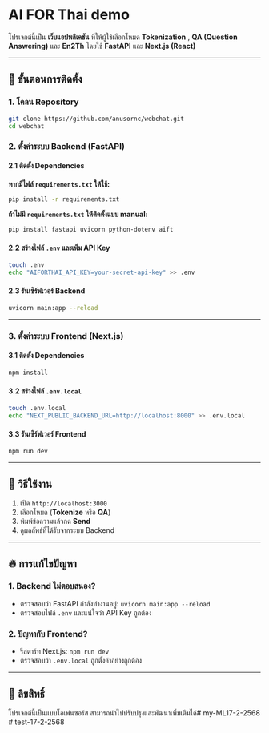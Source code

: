 # AI FOR Thai demo

โปรเจกต์นี้เป็น **เว็บแอปพลิเคชัน** ที่ให้ผู้ใช้เลือกโหมด **Tokenization** , **QA (Question Answering)** และ **En2Th** โดยใช้ **FastAPI** และ **Next.js (React)**

---

## 🚀 **ขั้นตอนการติดตั้ง**

### **1. โคลน Repository**

```sh
git clone https://github.com/anusornc/webchat.git
cd webchat
```

### **2. ตั้งค่าระบบ Backend (FastAPI)**

#### **2.1 ติดตั้ง Dependencies**

**หากมีไฟล์ `requirements.txt` ให้ใช้:**
```sh
pip install -r requirements.txt
```

**ถ้าไม่มี `requirements.txt` ให้ติดตั้งแบบ manual:**
```sh
pip install fastapi uvicorn python-dotenv aift
```

#### **2.2 สร้างไฟล์ `.env` และเพิ่ม API Key**
```sh
touch .env
echo "AIFORTHAI_API_KEY=your-secret-api-key" >> .env
```

#### **2.3 รันเซิร์ฟเวอร์ Backend**

```sh
uvicorn main:app --reload
```

---

### **3. ตั้งค่าระบบ Frontend (Next.js)**

#### **3.1 ติดตั้ง Dependencies**

```sh
npm install
```

#### **3.2 สร้างไฟล์ `.env.local`**
```sh
touch .env.local
echo "NEXT_PUBLIC_BACKEND_URL=http://localhost:8000" >> .env.local
```

#### **3.3 รันเซิร์ฟเวอร์ Frontend**

```sh
npm run dev
```

---

## 🎯 **วิธีใช้งาน**
1. เปิด `http://localhost:3000`
2. เลือกโหมด (**Tokenize** หรือ **QA**)
3. พิมพ์ข้อความแล้วกด **Send**
4. ดูผลลัพธ์ที่ได้รับจากระบบ Backend

---

## 🔥 **การแก้ไขปัญหา**
### **1. Backend ไม่ตอบสนอง?**
- ตรวจสอบว่า FastAPI กำลังทำงานอยู่: `uvicorn main:app --reload`
- ตรวจสอบไฟล์ `.env` และแน่ใจว่า API Key ถูกต้อง

### **2. ปัญหากับ Frontend?**
- รีสตาร์ท Next.js: `npm run dev`
- ตรวจสอบว่า `.env.local` ถูกตั้งค่าอย่างถูกต้อง

---

## 📜 **ลิขสิทธิ์**
โปรเจกต์นี้เป็นแบบโอเพ่นซอร์ส สามารถนำไปปรับปรุงและพัฒนาเพิ่มเติมได้#   m y - M L 1 7 - 2 - 2 5 6 8  
 #   t e s t - 1 7 - 2 - 2 5 6 8  
 